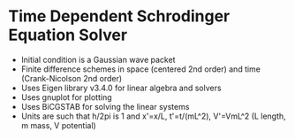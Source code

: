 # Time Dependent Schrodinger Equation Solver

* Initial condition is a Gaussian wave packet
* Finite difference schemes in space (centered 2nd order) and time (Crank-Nicolson 2nd order)
* Uses Eigen library v3.4.0 for linear algebra and solvers
* Uses gnuplot for plotting
* Uses BiCGSTAB for solving the linear systems
* Units are such that h/2pi is 1 and x'=x/L, t'=t/(mL^2), V'=VmL^2 (L length, m mass, V potential)

